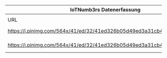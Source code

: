 |IoTNumb3rs Datenerfassung|||||||||||
| ---- | ---- | ---- | ---- | ---- | ---- | ---- | ---- | ---- | ---- | ---- |
||||||||||||
|URL|home_url|filename|device_class|device_count|market_class|market_volume|prognosis_year|publication_year|authorship_class|Dropbox folder|
|https://i.pinimg.com/564x/41/ed/32/41ed326b05d49ed3a31cb4079c16ee66.jpg|https://internetofmorethings.com/iot-security-infographic/|file2_41ed326b05d49ed3a31cb4079c16ee66.jpg|Things|28000000000|||2021|2017|company|JinlinHolic/20190113-1200|
|https://i.pinimg.com/564x/41/ed/32/41ed326b05d49ed3a31cb4079c16ee66.jpg|https://internetofmorethings.com/iot-security-infographic/|file2_41ed326b05d49ed3a31cb4079c16ee66.jpg|Generic IoT|16000000000|||2021|2017|company|JinlinHolic/20190113-1200|
